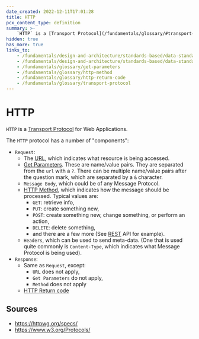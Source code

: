 ```yaml
---
date_created: 2022-12-11T17:01:28
title: HTTP
pcx_content_type: definition
summary: >-
    `HTTP` is a [Transport Protocol](/fundamentals/glossary/#transport-protocol) for Web Applications.
hidden: true
has_more: true
links_to:
    - /fundamentals/design-and-architecture/standards-based/data-standards/rest
    - /fundamentals/design-and-architecture/standards-based/data-standards/url
    - /fundamentals/glossary/get-parameters
    - /fundamentals/glossary/http-method
    - /fundamentals/glossary/http-return-code
    - /fundamentals/glossary/transport-protocol
---
```


# HTTP

`HTTP` is a [Transport Protocol](/fundamentals/glossary/transport-protocol) for Web Applications.

The `HTTP` protocol has a number of "components":

-   `Request`:
    -   The [URL](/fundamentals/design-and-architecture/standards-based/data-standards/url), which indicates what resource is being accessed.
    -   [Get Parameters](/fundamentals/glossary/get-parameters). These are name/value pairs. They are separated from the `url` with a `?`. There can be multiple name/value pairs after the question mark, which are separated by a `&` character.
    -   `Message Body`, which could be of any Message Protocol.
    -   [HTTP Method](/fundamentals/glossary/http-method), which indicates how the message should be processed. Typical values are:
        -   `GET`: retrieve info,
        -   `PUT`: create something new,
        -   `POST`: create something new, change something, or perform an action,
        -   `DELETE`: delete something,
        -   and there are a few more (See [REST](/fundamentals/design-and-architecture/standards-based/data-standards/rest) API for example).
    -   `Headers`, which can be used to send meta-data. (One that is used quite commonly is `Content-Type`, which indicates what Message Protocol is being used).
-   `Response`:
    -   Same as `Request`, except:
        -   `URL` does not apply,
        -   `Get Parameters` do not apply,
        -   `Method` does not apply
    -   [HTTP Return code](/fundamentals/glossary/http-return-code)

## Sources

-   https://httpwg.org/specs/
-   https://www.w3.org/Protocols/
